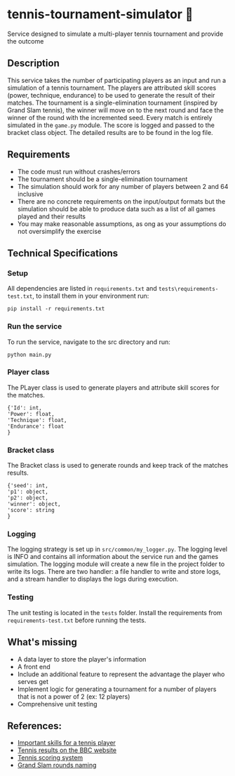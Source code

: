 # tennis-tournament-simulator :tennis:
Service designed to simulate a multi-player tennis tournament and provide the outcome

## Description
This service takes the number of participating players as an input and run a simulation of a tennis tournament.
The players are attributed skill scores (power, technique, endurance) to be used to generate the result of their matches.
The tournament is a single-elimination tournament (inspired by Grand Slam tennis), the winner will move on to the next round and face the winner of the round with the incremented seed.
Every match is entirely simulated in the `game.py` module. The score is logged and passed to the bracket class object. 
The detailed results are to be found in the log file.


## Requirements
- The code must run without crashes/errors
- The tournament should be a single-elimination tournament
- The simulation should work for any number of players between 2 and 64 inclusive
- There are no concrete requirements on the input/output formats but the simulation should be able
to produce data such as a list of all games played and their results
- You may make reasonable assumptions, as ong as your assumptions do not oversimplify the exercise


## Technical Specifications

### Setup
All dependencies are listed in `requirements.txt` and `tests\requirements-test.txt`, to install them in your environment run:
```
pip install -r requirements.txt
```

### Run the service
To run the service, navigate to the src directory and run:
```
python main.py
```

### Player class
The PLayer class is used to generate players and attribute skill scores for the matches.
```
{'Id': int,
'Power': float,
'Technique': float,
'Endurance': float
}
```

### Bracket class
The Bracket class is used to generate rounds and keep track of the matches results.
```
{'seed': int,
'p1': object,
'p2': object,
'winner': object,
'score': string
}
```

### Logging
The logging strategy is set up in `src/common/my_logger.py`. The logging level is INFO and contains all information
about the service run and the games simulation. The logging module will create a new file in the project folder to write
its logs. There are two handler: a file handler to write and store logs, and a stream handler to displays the logs
during execution.


### Testing
The unit testing is located in the `tests` folder. Install the requirements from `requirements-test.txt` before running the tests.


## What's missing
- A data layer to store the player's information
- A front end
- Include an additional feature to represent the advantage the player who serves get
- Implement logic for generating a tournament for a number of players that is not a power of 2 (ex: 12 players)
- Comprehensive unit testing


## References:
- [Important skills for a tennis player](https://tennisfiles.com/8-critical-tennis-skills-how-test-them/)
- [Tennis results on the BBC website](https://www.bbc.co.uk/sport/tennis/results)
- [Tennis scoring system](https://www.onlinetennisinstruction.com/tennisscoring/)
- [Grand Slam rounds naming](https://en.wikipedia.org/wiki/Single-elimination_tournament)

